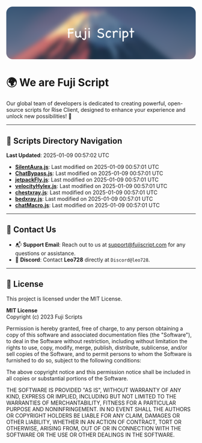 ![Banner](.github/b.webp)

# 🌍 **We are Fuji Script**

Our global team of developers is dedicated to creating powerful, open-source scripts for Rise Client, designed to enhance your experience and unlock new possibilities! 🌟

---
<!-- SCRIPTS_NAVIGATION_START -->
## 📂 **Scripts Directory Navigation**

**Last Updated**: 2025-01-09 00:57:02 UTC

- **[SilentAura.js](scripts/SilentAura.js)**: Last modified on 2025-01-09 00:57:01 UTC
- **[ChatBypass.js](scripts/ChatBypass.js)**: Last modified on 2025-01-09 00:57:01 UTC
- **[jetpackFly.js](scripts/jetpackFly.js)**: Last modified on 2025-01-09 00:57:01 UTC
- **[velocityHylex.js](scripts/velocityHylex.js)**: Last modified on 2025-01-09 00:57:01 UTC
- **[chestxray.js](scripts/chestxray.js)**: Last modified on 2025-01-09 00:57:01 UTC
- **[bedxray.js](scripts/bedxray.js)**: Last modified on 2025-01-09 00:57:01 UTC
- **[chatMacro.js](scripts/chatMacro.js)**: Last modified on 2025-01-09 00:57:01 UTC

<!-- SCRIPTS_NAVIGATION_END -->

---

## 💬 **Contact Us**  
- 📬 **Support Email**: Reach out to us at [support@fujiscript.com](mailto:support@fujiscript.com) for any questions or assistance.  
- 💬 **Discord**: Contact **Leo728** directly at `Discord@leo728`.

---

## 📜 **License**

This project is licensed under the MIT License.  

**MIT License**  
Copyright (c) 2023 Fuji Scripts  

Permission is hereby granted, free of charge, to any person obtaining a copy of this software and associated documentation files (the "Software"), to deal in the Software without restriction, including without limitation the rights to use, copy, modify, merge, publish, distribute, sublicense, and/or sell copies of the Software, and to permit persons to whom the Software is furnished to do so, subject to the following conditions:  

The above copyright notice and this permission notice shall be included in all copies or substantial portions of the Software.  

THE SOFTWARE IS PROVIDED "AS IS", WITHOUT WARRANTY OF ANY KIND, EXPRESS OR IMPLIED, INCLUDING BUT NOT LIMITED TO THE WARRANTIES OF MERCHANTABILITY, FITNESS FOR A PARTICULAR PURPOSE AND NONINFRINGEMENT. IN NO EVENT SHALL THE AUTHORS OR COPYRIGHT HOLDERS BE LIABLE FOR ANY CLAIM, DAMAGES OR OTHER LIABILITY, WHETHER IN AN ACTION OF CONTRACT, TORT OR OTHERWISE, ARISING FROM, OUT OF OR IN CONNECTION WITH THE SOFTWARE OR THE USE OR OTHER DEALINGS IN THE SOFTWARE.  
